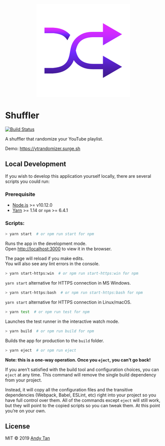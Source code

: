 <p align="center">
<img src="./src/assets/shuffler-logo.svg" alt="shuffler-logo" />
</p>

# Shuffler
[![Build Status](https://travis-ci.com/andytan0727/yt_random_player.svg?branch=master)](https://travis-ci.com/andytan0727/yt_random_player)

A shuffler that randomize your YouTube playlist.

Demo: <https://ytrandomizer.surge.sh>

## Local Development

If you wish to develop this application yourself locally, there are several scripts you could run:

### Prerequisite

- [Node.js](https://nodejs.org/en/) >= v10.12.0
- [Yarn](https://yarnpkg.com/en/) >= 1.14 or `npm` >= 6.4.1

### Scripts:

```sh
> yarn start  # or npm run start for npm
```

Runs the app in the development mode.<br>
Open [http://localhost:3000](http://localhost:3000) to view it in the browser.

The page will reload if you make edits.<br>
You will also see any lint errors in the console.

```sh
> yarn start-https:win  # or npm run start-https:win for npm
```

`yarn start` alternative for HTTPS connection in MS Windows.

```sh
> yarn start-https:bash  # or npm run start-https:bash for npm
```

`yarn start` alternative for HTTPS connection in Linux/macOS.

```sh
> yarn test  # or npm run test for npm
```

Launches the test runner in the interactive watch mode.<br>

```sh
> yarn build  # or npm run build for npm
```

Builds the app for production to the `build` folder.<br>

```sh
> yarn eject  # or npm run eject
```

**Note: this is a one-way operation. Once you `eject`, you can’t go back!**

If you aren’t satisfied with the build tool and configuration choices, you can `eject` at any time. This command will remove the single build dependency from your project.

Instead, it will copy all the configuration files and the transitive dependencies (Webpack, Babel, ESLint, etc) right into your project so you have full control over them. All of the commands except `eject` will still work, but they will point to the copied scripts so you can tweak them. At this point you’re on your own.

## License

MIT © 2019 [Andy Tan](https://github.com/andytan0727)
